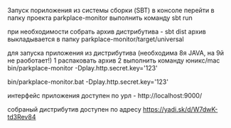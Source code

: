 
 Запуск пориложения из системы сборки (SBT)
 в консоле перейти в папку проекта parkplace-monitor
 выполнить команду
 sbt run

 при необходимости собрать архив  дистрибутива -
 sbt dist
 архив выкладывается в папку parkplace-monitor/target/universal

 для запуска приложения из дистрибутива 
 (необходима 8я JAVA, на 9й не раоботает!)
 1 распаковать архив
 2 выполнить команду
 юникс/mac
 bin/parkplace-monitor -Dplay.http.secret.key='123'

 bin/parkplace-monitor.bat -Dplay.http.secret.key='123'

 интерфейс приложения доступен по урл -
 http://localhost:9000/
 
 
 собраный дистрибутив доступен по адресу
 https://yadi.sk/d/W7dwK-td3Rev84